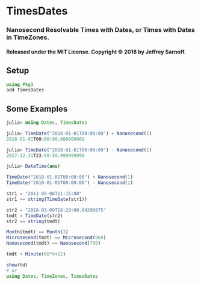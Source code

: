 # TimesDates
### Nanosecond Resolvable Times with Dates, or Times with Dates in TimeZones.
#### Released under the MIT License. Copyright &copy; 2018 by Jeffrey Sarnoff.

## Setup
```julia
using Pkg3
add TimesDates
```

## Some Examples
```julia
julia> using Dates, TimesDates

julia> TimeDate("2018-01-01T00:00:00") + Nanosecond(1)
2018-01-01T00:00:00.000000001

julia> TimeDate("2018-01-01T00:00:00") - Nanosecond(1)
2017-12-31T23:59:59.999999999

julia> DateTime(ans)

TimeDate("2018-01-01T00:00:00") + Nanosecond(1)
TimeDate("2018-01-01T00:00:00") - Nanosecond(1)

str1 = "2011-05-08T11:15:00"
str1 == string(TimeDate(str1))

str2 = "2018-03-09T18:29:00.04296875"
tmdt = TimeDate(str2)
str2 == string(tmdt)

Month(tmdt) == Month(3)
Microsecond(tmdt) == Microsecond(968)
Nanosecond(tmdt) == Nanosecond(750)

tmdt + Minute(60*9+22)

show(td)
# or
using Dates, TimeZones, TimesDates




